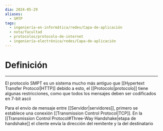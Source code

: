 ```yaml
---
dia: 2024-05-29
aliases:
  - SMTP
tags:
  - ingeniería-en-informática/redes/Capa-de-aplicación
  - nota/facultad
  - protocolos/protocolo-de-internet
  - ingeniería-electrónica/redes/Capa-de-aplicación
---
```

# Definición
---
El protocolo SMPT es un sistema mucho más antiguo que [[Hypertext Transfer Protocol|HTTP]] debido a esto, el [[Protocolo|protocolo]] tiene algunas restricciones, como que todos los mensajes deben ser codificados en $7$-bit ascii

Para el envío de mensaje entre [[Servidor|servidores]], primero se establece una conexión [[Transmission Control Protocol|TCP]]. En la [[Transmission Control Protocol#Three-Way Handshake|etapa de handshake]] el cliente envía la dirección del remitente y la del destinatario